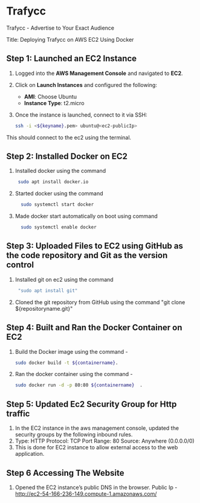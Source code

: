 # Trafycc
Trafycc - Advertise to Your Exact Audience

Title: Deploying Trafycc on AWS EC2 Using Docker


## Step 1: Launched an EC2 Instance

 1. Logged into the **AWS Management Console** and navigated to **EC2**.
 2. Click on **Launch Instances** and configured the following:
    - **AMI**: Choose Ubuntu 
    - **Instance Type**: t2.micro 
3. Once the instance is launched, connect to it via SSH:

   ```bash
   ssh -i <${keyname}.pem> ubuntu@<ec2-publicIp>
  This should connect to the ec2 using the terminal.
## Step 2: Installed Docker on EC2 
 1. Installed docker using the command
    ```bash
     sudo apt install docker.io 
 3. Started docker using the command
    ```bash
      sudo systemctl start docker
 5. Made docker start automatically on boot using command
    ```bash
      sudo systemctl enable docker

## Step 3: Uploaded Files to EC2 using GitHub as the code repository and Git as the version control
 1. Installed git on ec2 using the command
    ```bash
     "sudo apt install git"
 4. Cloned the git repository from GitHub using the command "git clone ${repositoryname.git}" 

## Step 4: Built and Ran the Docker Container on EC2
 1. Build the Docker image using the command -
    ```bash
    sudo docker build -t ${containername}.
 3. Ran the docker container using the command -
    ```bash
    sudo docker run -d -p 80:80 ${containername}  .

## Step 5: Updated Ec2 Security Group for Http  traffic 
 1. In the EC2 instance in the aws management console, updated the security groups by the following inbound rules.
 2. Type: HTTP
    Protocol: TCP
    Port Range: 80
    Source: Anywhere (0.0.0.0/0)
 3. This is done for EC2 instance to allow external access to the web application.

## Step 6 Accessing The Website
 1. Opened the EC2 instance’s public DNS in the browser. Public Ip -  http://ec2-54-166-236-149.compute-1.amazonaws.com/
